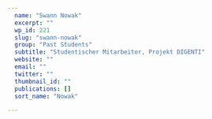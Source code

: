 ```yaml
---
  name: "Swann Nowak"
  excerpt: ""
  wp_id: 221
  slug: "swann-nowak"
  group: "Past Students"
  subtitle: "Studentischer Mitarbeiter, Projekt DIGENTI"
  website: ""
  email: ""
  twitter: ""
  thumbnail_id: ""
  publications: []
  sort_name: "Nowak"

---
```

